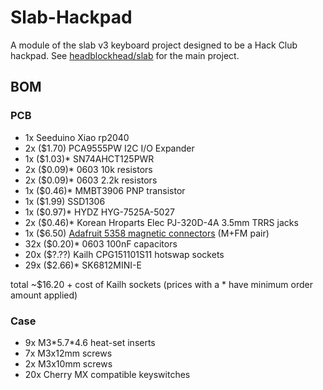 # Slab-Hackpad

A module of the slab v3 keyboard project designed to be a Hack Club hackpad.
See [headblockhead/slab](https://github.com/headblockhead/slab) for the main project.

## BOM

### PCB
- 1x Seeduino Xiao rp2040
- 2x ($1.70)  PCA9555PW I2C I/O Expander
- 1x ($1.03)* SN74AHCT125PWR
- 2x ($0.09)* 0603 10k resistors
- 2x ($0.09)* 0603 2.2k resistors
- 1x ($0.46)* MMBT3906 PNP transistor
- 1x ($1.99)  SSD1306
- 1x ($0.97)* HYDZ HYG-7525A-5027
- 2x ($0.46)* Korean Hroparts Elec PJ-320D-4A 3.5mm TRRS jacks
- 1x ($6.50)  [Adafruit 5358 magnetic connectors](https://www.adafruit.com/product/5358) (M+FM pair)
- 32x ($0.20)* 0603 100nF capacitors
- 20x ($?.??)  Kailh CPG151101S11 hotswap sockets
- 29x ($2.66)* SK6812MINI-E

total ~$16.20 + cost of Kailh sockets
(prices with a * have minimum order amount applied)

### Case
- 9x M3\*5.7\*4.6 heat-set inserts
- 7x M3x12mm screws
- 2x M3x10mm screws
- 20x Cherry MX compatible keyswitches
